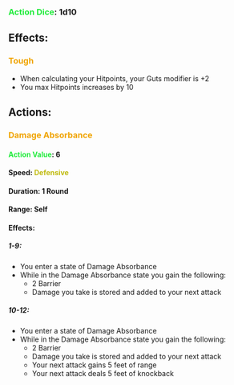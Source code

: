 ### <span style="font-weight:bold;color:rgb(33, 235, 60)">Action Dice</span>: 1d10
## Effects:
### <span style="font-weight:bold;color:rgb(240, 164, 0)">Tough</span>
- When calculating your Hitpoints, your Guts modifier is +2
- You max Hitpoints increases by 10
## Actions:
### <span style="font-weight:bold;color:rgb(240, 164, 0)">Damage Absorbance</span>
#### <span style="font-weight:bold;color:rgb(33, 235, 60)">Action Value</span>: 6
#### Speed: <span style="font-weight:bold; color:rgb(192, 187, 17)">Defensive</span>
#### Duration: 1 Round
#### Range: Self
#### Effects:
##### 1-9:
- You enter a state of Damage Absorbance
- While in the Damage Absorbance state you gain the following:
	- 2 Barrier
	- Damage you take is stored and added to your next attack
##### 10-12:
- You enter a state of Damage Absorbance
- While in the Damage Absorbance state you gain the following:
	- 2 Barrier
	- Damage you take is stored and added to your next attack
	- Your next attack gains 5 feet of range
	- Your next attack deals 5 feet of knockback

